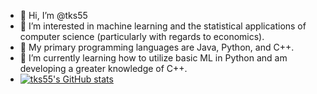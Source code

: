 - 👋 Hi, I’m @tks55
- 👀 I’m interested in machine learning and the statistical applications of computer science (particularly with regards to economics).
- 🧠 My primary programming languages are Java, Python, and C++.
- 🌱 I’m currently learning how to utilize basic ML in Python and am developing a greater knowledge of C++.
- [![tks55's GitHub stats](https://github-readme-stats.vercel.app/api?username=tks55)](https://github.com/anuraghazra/github-readme-stats)

<!---
tks55/tks55 is a ✨ special ✨ repository because its `README.md` (this file) appears on your GitHub profile.
You can click the Preview link to take a look at your changes.
--->
